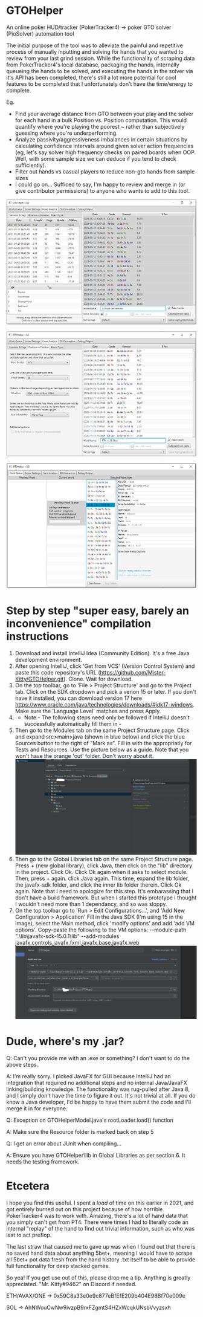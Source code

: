 # GTOHelper
An online poker HUD/tracker (PokerTracker4) -> poker GTO solver (PioSolver) automation tool

The initial purpose of the tool was to alleviate the painful and repetitive process of manually inputting and solving for hands that you wanted to review from your last grind session. While the functionality of scraping data from PokerTracker4's local database, packaging the hands, internally queueing the hands to be solved, and executing the hands in the solver via it's API has been completed, there's still a lot more potential for cool features to be completed that I unfortunately don't have the time/energy to complete. 

Eg.
- Find your average distance from GTO between your play and the solver for each hand in a bulk Position vs. Position computation. This would quantify where you're playing the poorest ~ rather than subjectively guessing where you're underperforming.
- Analyze passivity/aggressiveness imbalances in certain situations by calculating confidence intervals around given solver action frequencies (eg, let's say solver high frequency checks on paired boards when OOP. Well, with some sample size we can deduce if you tend to check sufficiently).
- Filter out hands vs casual players to reduce non-gto hands from sample sizes
- I could go on... Sufficed to say, I'm happy to review and merge in (or give contributor permissions) to anyone who wants to add to this tool. 

![Sessions](https://github.com/Mister-Kitty/Mister-Kitty.github.io/blob/3cbb8b91d2556ee92580313fcacdf9e3d0fb5d52/img/GTOHelper/Session%20Tab.png)

![Position v position](https://github.com/Mister-Kitty/Mister-Kitty.github.io/blob/3cbb8b91d2556ee92580313fcacdf9e3d0fb5d52/img/GTOHelper/Position%20v%20Position.png)

![Work Queue](https://github.com/Mister-Kitty/Mister-Kitty.github.io/blob/3cbb8b91d2556ee92580313fcacdf9e3d0fb5d52/img/GTOHelper/Work%20Queue.png)

# Step by step "super easy, barely an inconvenience" compilation instructions
1. Download and install IntelliJ Idea (Community Edition). It's a free Java development environment.
2. After opening IntelliJ, click 'Get from VCS' (Version Control System) and paste this code repository's URL (https://github.com/Mister-Kitty/GTOHelper.git). Clone. Wait for download.
3. On the top toolbar, go to 'File > Project Structure' and go to the Project tab. Click on the SDK dropdown and pick a verion 15 or later. If you don't have it installed, you can download version 17 here https://www.oracle.com/java/technologies/downloads/#jdk17-windows. Make sure the 'Language Level' matches and press Apply.
4.   - Note - The following steps need only be followed if IntelliJ doesn't successfully automatically fill them in -
5. Then go to the Modules tab on the same Project Structure page. Click and expand src>main>java (shown in blue below) and click the blue Sources button to the right of "Mark as". Fill in with the appropriatly for Tests and Resources. Use the picture below as a guide. Note that you won't have the orange 'out' folder. Don't worry about it.
![Modules](https://github.com/Mister-Kitty/Mister-Kitty.github.io/blob/281df6abb17c884792bc74e13c4d57b46d9fc368/img/GTOHelper/Modules.png)
6. Then go to the Global Libraries tab on the same Project Structure page. Press + (new global library), click Java, then click on the "lib" directory in the project. Click Ok. Click Ok again when it asks to select module. Then, press + again. click Java again. This time, expand the lib folder, the javafx-sdk folder, and click the inner lib folder therein. Click Ok again. Note that I need to apologize for this step. It's embarassing that I don't have a build framework. But when I started this prototype I thought I wouldn't need more than 1 dependancy, and so was sloppy.
7. On the top toolbar go to 'Run > Edit Configurations...', and 'Add New Configuration > Application' Fill in the Java SDK (I'm using 15 in the image), select the Main method, click 'modify options' and add 'add VM options'. Copy-paste the following to the VM options: --module-path ".\lib\javafx-sdk-15.0.1\lib" --add-modules javafx.controls,javafx.fxml,javafx.base,javafx.web
![RunConf](https://github.com/Mister-Kitty/Mister-Kitty.github.io/blob/e9745acc763c122d86a1ee2e957a82c790dbbe93/img/GTOHelper/Run%20Config.png)

# Dude, where's my .jar?
Q: Can't you provide me with an .exe or something? I don't want to do the above steps.

A: I'm really sorry. I picked JavaFX for GUI because IntelliJ had an integration that required no additional steps and no internal Java/JavaFX linking/building knowledge. The functionality was rug-pulled after Java 8, and I simply don't have the time to figure it out. It's not trivial at all. If you do know a Java developer, I'd be happy to have them submit the code and I'll merge it in for everyone.

Q: Exception on GTOHelperModel.java's rootLoader.load() function

A: Make sure the Resource folder is marked back on step 5

Q: I get an error about JUnit when compiling...

A: Ensure you have GTOHelper\lib in Global Libraries as per section 6. It needs the testing framework.

# Etcetera
I hope you find this useful. I spent a *load* of time on this earlier in 2021, and got entirely burned out on this project because of how horrible PokerTracker4 was to work with. Amazing, there's a lot of hand data that you simply can't get from PT4. There were times I had to literally code an internal "replay" of the hand to find out trivial information, such as who was last to act preflop. 

The last straw that caused me to gave up was when I found out that there is no saved hand data about anything 5bet+, meaning I would have to scrape all 5bet+ pot data fresh from the hand history .txt itself to be able to provide full functionality for deep stacked games. 

So yea! If you get use out of this, please drop me a tip. Anything is greatly appreciated. "Mr. Kitty#9462" on Discord if needed.

ETH/AVAX/ONE -> 0x59C8a33e0e9c877eBfEfE209b404E98Bf70e009e

SOL -> AhNWouCwNw9ivzpB9rxFZgmtS4HZxWcqkUNsbVvyzsxh
